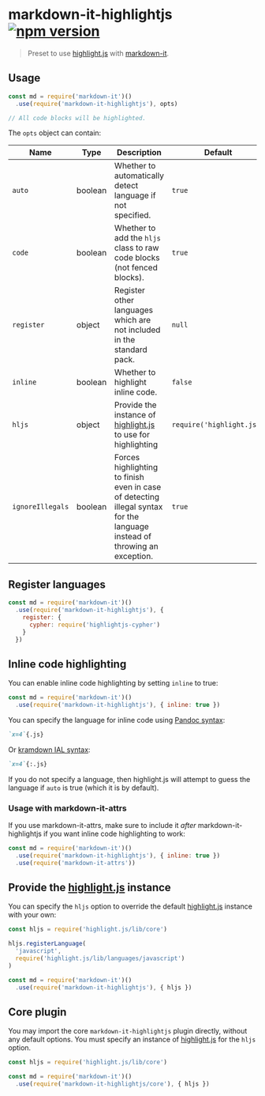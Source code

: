 # markdown-it-highlightjs [![npm version](https://img.shields.io/npm/v/markdown-it-highlightjs.svg?style=flat-square)](https://www.npmjs.org/package/markdown-it-highlightjs)

> Preset to use [highlight.js] with [markdown-it].

[highlight.js]: https://highlightjs.org/
[markdown-it]: https://github.com/markdown-it/markdown-it

## Usage

```js
const md = require('markdown-it')()
  .use(require('markdown-it-highlightjs'), opts)

// All code blocks will be highlighted.
```

The `opts` object can contain:

| Name             | Type    | Description                                                                                                               | Default                   |
|------------------|---------|---------------------------------------------------------------------------------------------------------------------------|---------------------------|
| `auto`           | boolean | Whether to automatically detect language if not specified.                                                                | `true`                    |
| `code`           | boolean | Whether to add the `hljs` class to raw code blocks (not fenced blocks).                                                   | `true`                    |
| `register`       | object  | Register other languages which are not included in the standard pack.                                                     | `null`                    |
| `inline`         | boolean | Whether to highlight inline code.                                                                                         | `false`                   |
| `hljs`           | object  | Provide the instance of [highlight.js] to use for highlighting                                                            | `require('highlight.js')` |
| `ignoreIllegals` | boolean | Forces highlighting to finish even in case of detecting illegal syntax for the language instead of throwing an exception. | `true`                    |

## Register languages

```js
const md = require('markdown-it')()
  .use(require('markdown-it-highlightjs'), {
    register: {
      cypher: require('highlightjs-cypher')
    }
  })
```

## Inline code highlighting

You can enable inline code highlighting by setting `inline` to true:

```js
const md = require('markdown-it')()
  .use(require('markdown-it-highlightjs'), { inline: true })
```

You can specify the language for inline code using
[Pandoc syntax](https://pandoc.org/MANUAL.html#extension-inline_code_attributes):

```markdown
`x=4`{.js}
```

Or [kramdown IAL syntax](https://kramdown.gettalong.org/syntax.html#inline-attribute-lists):

```markdown
`x=4`{:.js}
```

If you do not specify a language, then highlight.js will attempt to
guess the language if `auto` is true (which it is by default).

### Usage with markdown-it-attrs

If you use markdown-it-attrs, make sure to include it *after*
markdown-it-highlightjs if you want inline code highlighting to work:

```js
const md = require('markdown-it')()
  .use(require('markdown-it-highlightjs'), { inline: true })
  .use(require('markdown-it-attrs'))
```

## Provide the [highlight.js] instance

You can specify the `hljs` option to override the default [highlight.js]
instance with your own:

```js
const hljs = require('highlight.js/lib/core')

hljs.registerLanguage(
  'javascript',
  require('highlight.js/lib/languages/javascript')
)

const md = require('markdown-it')()
  .use(require('markdown-it-highlightjs'), { hljs })
```

## Core plugin

You may import the core `markdown-it-highlightjs` plugin directly,
without any default options. You must specify an instance of
[highlight.js] for the `hljs` option.

```js
const hljs = require('highlight.js/lib/core')

const md = require('markdown-it')()
  .use(require('markdown-it-highlightjs/core'), { hljs })
```
